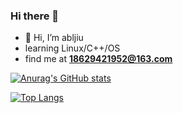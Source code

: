### Hi there 👋

- 👋 Hi, I’m abljiu
-  learning Linux/C++/OS
- find me at **18629421952@163.com**


<!-- [![GitHub Streak](https://github-readme-streak-stats.herokuapp.com?user=abljiu&theme=dark&hide_border=true&border_radius=5&date_format=%5BY.%5Dn.j)](https://github.com/abljiu) -->

[![Anurag's GitHub stats](https://github-readme-stats.vercel.app/api?username=abljiu&theme=transparent)](https://github.com/abljiu)

[![Top Langs](https://github-readme-stats.vercel.app/api/top-langs/?username=abljiu)](https://github.com/abljiu)

<!--
**YarBor/YarBor** is a ✨ _special_ ✨ repository because its `README.md` (this file) appears on your GitHub profile.

Here are some ideas to get you started:

- 🔭 I’m currently working on ...
- 🌱 I’m currently learning ...
- 👯 I’m looking to collaborate on ...
- 🤔 I’m looking for help with ...
- 💬 Ask me about ...
- 📫 How to reach me: ...
- 😄 Pronouns: ...
- ⚡ Fun fact: ...
-->
<!--
**abljiu/abljiu** is a ✨ _special_ ✨ repository because its `README.md` (this file) appears on your GitHub profile.

Here are some ideas to get you started:

- 🔭 I’m currently working on ...
- 🌱 I’m currently learning ...
- 👯 I’m looking to collaborate on ...
- 🤔 I’m looking for help with ...
- 💬 Ask me about ...
- 📫 How to reach me: ...
- 😄 Pronouns: ...
- ⚡ Fun fact: ...
-->
